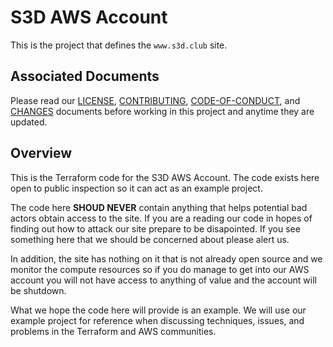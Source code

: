 # S3D AWS Account
This is the project that defines the `www.s3d.club` site.

## Associated Documents
Please read our [LICENSE][lice], [CONTRIBUTING][cont], [CODE-OF-CONDUCT][code],
and [CHANGES][chge] documents before working in this project and anytime they
are updated.

## Overview
This is the Terraform code for the S3D AWS Account. The code exists here open
to public inspection so it can act as an example project.

The code here **SHOUD NEVER** contain anything that helps potential bad actors
obtain access to the site. If you are a reading our code in hopes of finding
out how to attack our site prepare to be disapointed. If you see something here
that we should be concerned about please alert us.

In addition, the site has nothing on it that is not already open source and we
monitor the compute resources so if you do manage to get into our AWS account
you will not have access to anything of value and the account will be shutdown.

What we hope the code here will provide is an example. We will use our example
project for reference when discussing techniques, issues, and problems in the
Terraform and AWS communities.

[chge]: ./CHANGES.md
[code]: ./CODE-OF-CONDUCT.md
[cont]: ./CONTRIBUTING.md
[lice]: ./LICENSE.md
